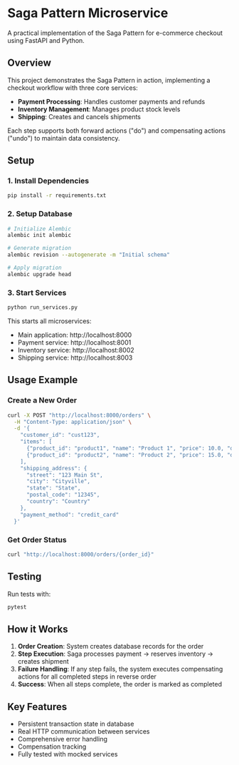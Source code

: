 # Saga Pattern Microservice

A practical implementation of the Saga Pattern for e-commerce checkout using FastAPI and Python.

## Overview

This project demonstrates the Saga Pattern in action, implementing a checkout workflow with three core services:

- **Payment Processing**: Handles customer payments and refunds
- **Inventory Management**: Manages product stock levels
- **Shipping**: Creates and cancels shipments

Each step supports both forward actions ("do") and compensating actions ("undo") to maintain data consistency.

## Setup

### 1. Install Dependencies

```bash
pip install -r requirements.txt
```

### 2. Setup Database

```bash
# Initialize Alembic
alembic init alembic

# Generate migration
alembic revision --autogenerate -m "Initial schema"

# Apply migration
alembic upgrade head
```

### 3. Start Services

```bash
python run_services.py
```

This starts all microservices:
- Main application: http://localhost:8000
- Payment service: http://localhost:8001
- Inventory service: http://localhost:8002
- Shipping service: http://localhost:8003

## Usage Example

### Create a New Order

```bash
curl -X POST "http://localhost:8000/orders" \
  -H "Content-Type: application/json" \
  -d '{
    "customer_id": "cust123",
    "items": [
      {"product_id": "product1", "name": "Product 1", "price": 10.0, "quantity": 2},
      {"product_id": "product2", "name": "Product 2", "price": 15.0, "quantity": 1}
    ],
    "shipping_address": {
      "street": "123 Main St",
      "city": "Cityville",
      "state": "State",
      "postal_code": "12345",
      "country": "Country"
    },
    "payment_method": "credit_card"
  }'
```

### Get Order Status

```bash
curl "http://localhost:8000/orders/{order_id}"
```

## Testing

Run tests with:

```bash
pytest
```

## How it Works

1. **Order Creation**: System creates database records for the order
2. **Step Execution**: Saga processes payment → reserves inventory → creates shipment
3. **Failure Handling**: If any step fails, the system executes compensating actions for all completed steps in reverse order
4. **Success**: When all steps complete, the order is marked as completed

## Key Features

- Persistent transaction state in database
- Real HTTP communication between services
- Comprehensive error handling
- Compensation tracking
- Fully tested with mocked services
